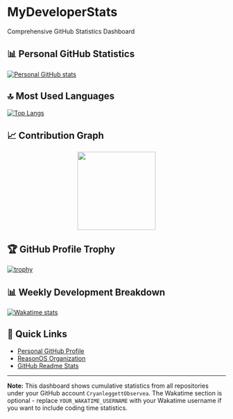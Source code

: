 # MyDeveloperStats
Comprehensive GitHub Statistics Dashboard

## 📊 Personal GitHub Statistics

[![Personal GitHub stats](https://github-readme-stats.vercel.app/api?username=CryanleggettObservea&show_icons=true&theme=radical&include_all_commits=true&count_private=true&hide_border=true)](https://github.com/anuraghazra/github-readme-stats)

## 🔝 Most Used Languages

[![Top Langs](https://github-readme-stats.vercel.app/api/top-langs/?username=CryanleggettObservea&layout=compact&theme=radical&hide=html,css&hide_border=true)](https://github.com/anuraghazra/github-readme-stats)

## 📈 Contribution Graph

<div align="center">
  <a href="https://github.com/CryanleggettObservea">
    <img height="180em" src="https://github-readme-stats.vercel.app/api?username=CryanleggettObservea&show_icons=true&include_all_commits=true&count_private=true&theme=radical&hide_border=true"/>
  </a>
</div>

## 🏆 GitHub Profile Trophy

[![trophy](https://github-profile-trophy.vercel.app/?username=CryanleggettObservea&theme=radical&no-frame=true)](https://github.com/ryo-ma/github-profile-trophy)

## 📊 Weekly Development Breakdown

[![Wakatime stats](https://github-readme-stats.vercel.app/api/wakatime?username=YOUR_WAKATIME_USERNAME&theme=radical&hide_border=true)](https://github.com/anuraghazra/github-readme-stats)

## 🔗 Quick Links

- [Personal GitHub Profile](https://github.com/CryanleggettObservea)
- [ReasonOS Organization](https://github.com/ReasonOS)
- [GitHub Readme Stats](https://github.com/anuraghazra/github-readme-stats)

---

**Note:** This dashboard shows cumulative statistics from all repositories under your GitHub account `CryanleggettObservea`. The Wakatime section is optional - replace `YOUR_WAKATIME_USERNAME` with your Wakatime username if you want to include coding time statistics.
